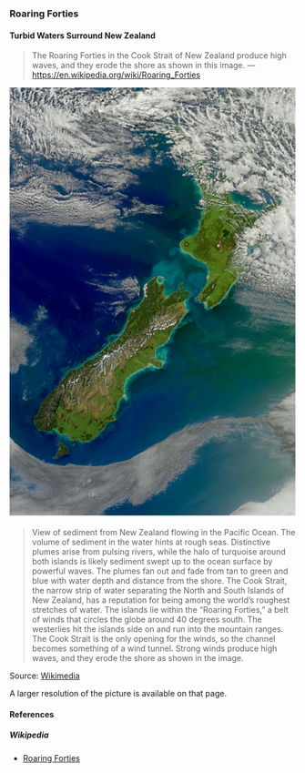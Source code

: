 ### Roaring Forties

#### Turbid Waters Surround New Zealand

> The Roaring Forties in the Cook Strait of New Zealand
> produce high waves, and they erode the shore as shown in this image.
> — https://en.wikipedia.org/wiki/Roaring_Forties

![View of sediment from New Zealand flowing in the Pacific Ocean](pictures/10x15cm-roaring-forties.jpg)

> View of sediment from New Zealand flowing in the Pacific Ocean.
> The volume of sediment in the water hints at rough seas.
> Distinctive plumes arise from pulsing rivers,
> while the halo of turquoise around both islands is likely sediment
> swept up to the ocean surface by powerful waves.
> The plumes fan out and fade from tan to green and blue
> with water depth and distance from the shore.
> The Cook Strait, the narrow strip of water separating the North
> and South Islands of New Zealand, has a reputation for being among
> the world’s roughest stretches of water.
> The islands lie within the “Roaring Forties,” a belt of winds
> that circles the globe around 40 degrees south.
> The westerlies hit the islands side on and run into the mountain ranges.
> The Cook Strait is the only opening for the winds,
> so the channel becomes something of a wind tunnel.
> Strong winds produce high waves, and they erode the shore
> as shown in the image.

Source: [Wikimedia](https://en.wikipedia.org/wiki/File:Turbid_Waters_Surround_New_Zealand.jpg)

A larger resolution of the picture is available on that page.

#### References

##### Wikipedia

* [Roaring Forties](https://en.wikipedia.org/wiki/Roaring_Forties)
